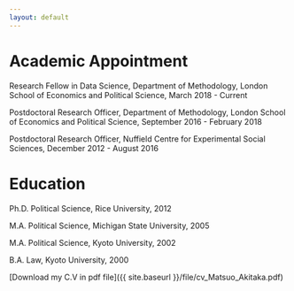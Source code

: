 ```yaml
---
layout: default
---
```


# Academic Appointment

Research Fellow in Data Science, Department of Methodology, London School of Economics and Political Science, March 2018 - Current

Postdoctoral Research Officer, Department of Methodology, London School of Economics and Political Science, September 2016 - February 2018

Postdoctoral Research Officer, Nuffield Centre for Experimental Social Sciences, December 2012 - August 2016

# Education

Ph.D. Political Science, Rice University, 2012

M.A. Political Science, Michigan State University, 2005

M.A. Political Science, Kyoto University, 2002

B.A. Law, Kyoto University, 2000

[Download my C.V in pdf file]({{ site.baseurl }}/file/cv_Matsuo_Akitaka.pdf)
